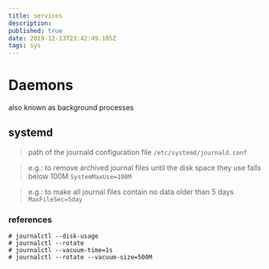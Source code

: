 ```yaml
---
title: services
description: 
published: true
date: 2019-12-13T23:42:49.105Z
tags: sys
---
```


# Daemons
also known as background processes

## systemd

> path of the journald configuration file `/etc/systemd/journald.conf`

> e.g.: to remove archived journal files until the disk space they use falls below 100M `SystemMaxUse=100M`

> e.g.: to make all journal files contain no data older than 5 days `MaxFileSec=5day`


### references
```
# journalctl --disk-usage
# journalctl --rotate
# journalctl --vacuum-time=1s
# journalctl --rotate --vacuum-size=500M
```
